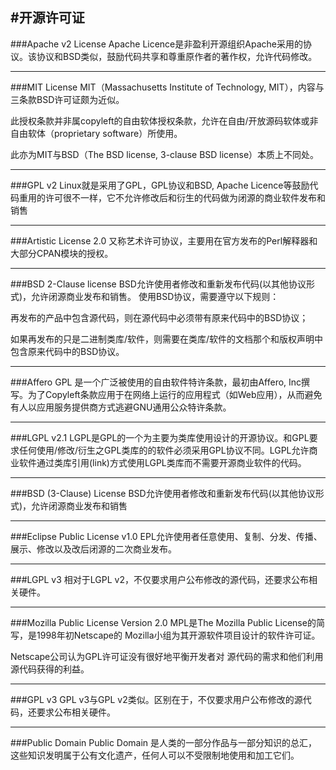 #开源许可证
---
###Apache v2 License
Apache Licence是非盈利开源组织Apache采用的协议。该协议和BSD类似，鼓励代码共享和尊重原作者的著作权，允许代码修改。

---
###MIT License
MIT（Massachusetts Institute of Technology, MIT），内容与三条款BSD许可证颇为近似。

此授权条款并非属copyleft的自由软体授权条款，允许在自由/开放源码软体或非自由软体（proprietary software）所使用。

此亦为MIT与BSD（The BSD license, 3-clause BSD license）本质上不同处。

---
###GPL v2
Linux就是采用了GPL，GPL协议和BSD, Apache Licence等鼓励代码重用的许可很不一样，它不允许修改后和衍生的代码做为闭源的商业软件发布和销售

---
###Artistic License 2.0
又称艺术许可协议，主要用在官方发布的Perl解释器和大部分CPAN模块的授权。

---
###BSD 2-Clause license
BSD允许使用者修改和重新发布代码(以其他协议形式)，允许闭源商业发布和销售。
使用BSD协议，需要遵守以下规则：

再发布的产品中包含源代码，则在源代码中必须带有原来代码中的BSD协议；

如果再发布的只是二进制类库/软件，则需要在类库/软件的文档那个和版权声明中包含原来代码中的BSD协议。

---
###Affero GPL
是一个广泛被使用的自由软件特许条款，最初由Affero, Inc撰写。为了Copyleft条款应用于在网络上运行的应用程式（如Web应用），从而避免有人以应用服务提供商方式逃避GNU通用公众特许条款。

---
###LGPL v2.1
LGPL是GPL的一个为主要为类库使用设计的开源协议。和GPL要求任何使用/修改/衍生之GPL类库的的软件必须采用GPL协议不同。LGPL允许商业软件通过类库引用(link)方式使用LGPL类库而不需要开源商业软件的代码。

---
###BSD (3-Clause) License
BSD允许使用者修改和重新发布代码(以其他协议形式)，允许闭源商业发布和销售

---
###Eclipse Public License v1.0
EPL允许使用者任意使用、复制、分发、传播、展示、修改以及改后闭源的二次商业发布。

---
###LGPL v3
相对于LGPL v2，不仅要求用户公布修改的源代码，还要求公布相关硬件。

---
###Mozilla Public License Version 2.0
MPL是The Mozilla Public License的简写，是1998年初Netscape的 Mozilla小组为其开源软件项目设计的软件许可证。

Netscape公司认为GPL许可证没有很好地平衡开发者对 源代码的需求和他们利用源代码获得的利益。

---
###GPL v3
GPL v3与GPL v2类似。区别在于，不仅要求用户公布修改的源代码，还要求公布相关硬件。

---
###Public Domain
Public Domain 是人类的一部分作品与一部分知识的总汇，这些知识发明属于公有文化遗产，任何人可以不受限制地使用和加工它们。
